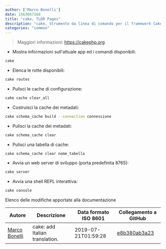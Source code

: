 ```yaml
---
author: ['Marco Bonelli']
date: 1563667168
title: "cake, TLDR Pages"
description: "cake, Strumento da linea di comando per il framework CakePHP."
categories: "common"
---
```

> Maggiori informazioni: <https://cakephp.org>.

- Mostra informazioni sull'attuale app ed i comandi disponibili:

```bash
cake
```

- Elenca le rotte disponibili:

```bash
cake routes
```

- Pulisci le cache di configurazione:

```bash
cake cache clear_all
```

- Costruisci la cache dei metadati:

```bash
cake schema_cache build --connection connessione
```

- Pulisci la cache dei metadati:

```bash
cake schema_cache clear
```

- Pulisci una tabella di cache:

```bash
cake schema_cache clear nome_tabella
```

- Avvia un web server di sviluppo (porta predefinita 8765):

```bash
cake server
```

- Avvia una shell REPL interattiva:

```bash
cake console
```
Elenco delle modifiche apportate alla documentazione


Autore | Descrizione | Data formato ISO 8601 | Collegamento a GitHub
------|-----|-----|-----
[Marco Bonelli](mailto:marco@mebeim.net) | cake: add Italian translation. | 2019-07-21T01:59:28 | [e8b380ab3a23](https://github.com/tldr-pages/tldr/commit/e8b380ab3a2333a6805e738097b1866e5b4edf6f)

